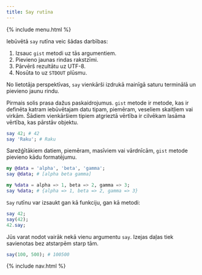 ```yaml
---
title: Say rutīna
---
```


{% include menu.html %}

Iebūvētā `say` rutīna veic šādas darbības:

1. Izsauc `gist` metodi uz tās argumentiem.
1. Pievieno jaunas rindas rakstzīmi.
1. Pārvērš rezultātu uz UTF-8.
1. Nosūta to uz `STDOUT` plūsmu.

No lietotāja perspektīvas, `say` vienkārši izdrukā mainīgā saturu terminālā un pievieno jaunu rindu.

Pirmais solis prasa dažus paskaidrojumus. `gist` metode ir metode, kas ir definēta katram iebūvētajam datu tipam, piemēram, veseliem skaitļiem vai virkām. Šādiem vienkāršiem tipiem atgrieztā vērtība ir cilvēkam lasāma vērtība, kas pārstāv objektu.

```raku
say 42; # 42
say 'Raku'; # Raku
```

Sarežģītākiem datiem, piemēram, masīviem vai vārdnīcām, `gist` metode pievieno kādu formatējumu.

```raku
my @data = 'alpha', 'beta', 'gamma';
say @data; # [alpha beta gamma]

my %data = alpha => 1, beta => 2, gamma => 3;
say %data; # {alpha => 1, beta => 2, gamma => 3}
```

`Say` rutīnu var izsaukt gan kā funkciju, gan kā metodi:

```raku
say 42;
say(42);
42.say;
```

Jūs varat nodot vairāk nekā vienu argumentu `say`. Izejas daļas tiek savienotas bez atstarpēm starp tām.

```raku
say(100, 500); # 100500
```

{% include nav.html %}